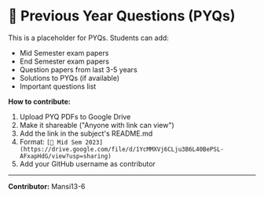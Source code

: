 # 📝 Previous Year Questions (PYQs)

This is a placeholder for PYQs. Students can add:
- Mid Semester exam papers
- End Semester exam papers
- Question papers from last 3-5 years
- Solutions to PYQs (if available)
- Important questions list

**How to contribute:**
1. Upload PYQ PDFs to Google Drive
2. Make it shareable ("Anyone with link can view")
3. Add the link in the subject's README.md
4. Format: `[📝 Mid Sem 2023](https://drive.google.com/file/d/1YcMMXVj6CLju3B6L40BePSL-AFxapHdG/view?usp=sharing)`
5. Add your GitHub username as contributor

---
**Contributor:** Mansi13-6
